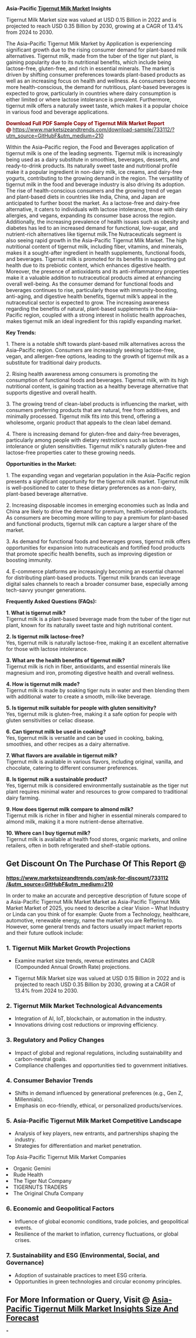 <p><strong>Asia-Pacific&nbsp;<a href=""https://www.marketsizeandtrends.com/download-sample/733112/&amp;utm_source=GitHubF&amp;utm_medium=210"">Tigernut Milk Market</a> Insights</strong></p><p>Tigernut Milk Market size was valued at USD 0.15 Billion in 2022 and is projected to reach USD 0.35 Billion by 2030, growing at a CAGR of 13.4% from 2024 to 2030.</p><p><p>The Asia–Pacific Tigernut Milk Market by Application is experiencing significant growth due to the rising consumer demand for plant-based milk alternatives. Tigernut milk, made from the tuber of the tiger nut plant, is gaining popularity due to its nutritional benefits, which include being lactose-free, gluten-free, and rich in essential minerals. The market is driven by shifting consumer preferences towards plant-based products as well as an increasing focus on health and wellness. As consumers become more health-conscious, the demand for nutritious, plant-based beverages is expected to grow, particularly in countries where dairy consumption is either limited or where lactose intolerance is prevalent. Furthermore, tigernut milk offers a naturally sweet taste, which makes it a popular choice in various food and beverage applications. <p><strong><span style="color: #800000;">Download Full PDF Sample Copy of Tigernut Milk Market Report @</span>&nbsp;</strong><a href="https://www.marketsizeandtrends.com/download-sample/733112/?utm_source=GitHubF&amp;utm_medium=210" target="_blank">https://www.marketsizeandtrends.com/download-sample/733112/?utm_source=GitHubF&amp;utm_medium=210</a></p></p><p>Within the Asia–Pacific region, the Food and Beverages application of tigernut milk is one of the leading segments. Tigernut milk is increasingly being used as a dairy substitute in smoothies, beverages, desserts, and ready-to-drink products. Its naturally sweet taste and nutritional profile make it a popular ingredient in non-dairy milk, ice creams, and dairy-free yogurts, contributing to the growing demand in the region. The versatility of tigernut milk in the food and beverage industry is also driving its adoption. The rise of health-conscious consumers and the growing trend of vegan and plant-based diets in countries like India, China, and Japan are anticipated to further boost the market. As a lactose-free and dairy-free alternative, it caters to individuals with lactose intolerance, those with dairy allergies, and vegans, expanding its consumer base across the region. Additionally, the increasing prevalence of health issues such as obesity and diabetes has led to an increased demand for functional, low-sugar, and nutrient-rich alternatives like tigernut milk.The Nutraceuticals segment is also seeing rapid growth in the Asia–Pacific Tigernut Milk Market. The high nutritional content of tigernut milk, including fiber, vitamins, and minerals, makes it a sought-after ingredient in health supplements, functional foods, and beverages. Tigernut milk is promoted for its benefits in supporting gut health due to its prebiotic content, which enhances digestive health. Moreover, the presence of antioxidants and its anti-inflammatory properties make it a valuable addition to nutraceutical products aimed at enhancing overall well-being. As the consumer demand for functional foods and beverages continues to rise, particularly those with immunity-boosting, anti-aging, and digestive health benefits, tigernut milk’s appeal in the nutraceutical sector is expected to grow. The increasing awareness regarding the benefits of natural, plant-based supplements in the Asia–Pacific region, coupled with a strong interest in holistic health approaches, makes tigernut milk an ideal ingredient for this rapidly expanding market. <p><strong>Key Trends:</strong></p><p>1. There is a notable shift towards plant-based milk alternatives across the Asia–Pacific region. Consumers are increasingly seeking lactose-free, vegan, and allergen-free options, leading to the growth of tigernut milk as a substitute for traditional dairy products.</p><p>2. Rising health awareness among consumers is promoting the consumption of functional foods and beverages. Tigernut milk, with its high nutritional content, is gaining traction as a healthy beverage alternative that supports digestive and overall health.</p><p>3. The growing trend of clean-label products is influencing the market, with consumers preferring products that are natural, free from additives, and minimally processed. Tigernut milk fits into this trend, offering a wholesome, organic product that appeals to the clean label demand.</p><p>4. There is increasing demand for gluten-free and dairy-free beverages, particularly among people with dietary restrictions such as lactose intolerance or gluten sensitivities. Tigernut milk's naturally gluten-free and lactose-free properties cater to these growing needs.</p><p><strong>Opportunities in the Market:</strong></p><p>1. The expanding vegan and vegetarian population in the Asia–Pacific region presents a significant opportunity for the tigernut milk market. Tigernut milk is well-positioned to cater to these dietary preferences as a non-dairy, plant-based beverage alternative.</p><p>2. Increasing disposable incomes in emerging economies such as India and China are likely to drive the demand for premium, health-oriented products. As consumers are becoming more willing to pay a premium for plant-based and functional products, tigernut milk can capture a larger share of the market.</p><p>3. As demand for functional foods and beverages grows, tigernut milk offers opportunities for expansion into nutraceuticals and fortified food products that promote specific health benefits, such as improving digestion or boosting immunity.</p><p>4. E-commerce platforms are increasingly becoming an essential channel for distributing plant-based products. Tigernut milk brands can leverage digital sales channels to reach a broader consumer base, especially among tech-savvy younger generations.</p><p><strong>Frequently Asked Questions (FAQs):</strong></p><p><strong>1. What is tigernut milk?</strong><br>Tigernut milk is a plant-based beverage made from the tuber of the tiger nut plant, known for its naturally sweet taste and high nutritional content.</p><p><strong>2. Is tigernut milk lactose-free?</strong><br>Yes, tigernut milk is naturally lactose-free, making it an excellent alternative for those with lactose intolerance.</p><p><strong>3. What are the health benefits of tigernut milk?</strong><br>Tigernut milk is rich in fiber, antioxidants, and essential minerals like magnesium and iron, promoting digestive health and overall wellness.</p><p><strong>4. How is tigernut milk made?</strong><br>Tigernut milk is made by soaking tiger nuts in water and then blending them with additional water to create a smooth, milk-like beverage.</p><p><strong>5. Is tigernut milk suitable for people with gluten sensitivity?</strong><br>Yes, tigernut milk is gluten-free, making it a safe option for people with gluten sensitivities or celiac disease.</p><p><strong>6. Can tigernut milk be used in cooking?</strong><br>Yes, tigernut milk is versatile and can be used in cooking, baking, smoothies, and other recipes as a dairy alternative.</p><p><strong>7. What flavors are available in tigernut milk?</strong><br>Tigernut milk is available in various flavors, including original, vanilla, and chocolate, catering to different consumer preferences.</p><p><strong>8. Is tigernut milk a sustainable product?</strong><br>Yes, tigernut milk is considered environmentally sustainable as the tiger nut plant requires minimal water and resources to grow compared to traditional dairy farming.</p><p><strong>9. How does tigernut milk compare to almond milk?</strong><br>Tigernut milk is richer in fiber and higher in essential minerals compared to almond milk, making it a more nutrient-dense alternative.</p><p><strong>10. Where can I buy tigernut milk?</strong><br>Tigernut milk is available at health food stores, organic markets, and online retailers, often in both refrigerated and shelf-stable options.</p></p><h2><strong>Get Discount On The Purchase Of This Report @&nbsp;</strong></h2><p><strong><a href=""https://www.marketsizeandtrends.com/ask-for-discount/733112/&amp;utm_source=GitHubF&amp;utm_medium=210"" target=""_blank"">https://www.marketsizeandtrends.com/ask-for-discount/733112<br />/&amp;utm_source=GitHubF&amp;utm_medium=210</a></strong></p><p>In order to make an accurate and perceptive description of future scope of a Asia-Pacific&nbsp;Tigernut Milk Market Market as Asia-Pacific&nbsp;Tigernut Milk Market Market of 2025, you need to describe a clear Vision &ndash; What Industry or Linda can you think of for example: Quote from a Technology, healthcare, automotive, renewable energy, name the market you are Reffering to. However, some general trends and factors usually impact market reports and their future outlook include:</p><h3>1.&nbsp;<strong>Tigernut Milk Market Growth Projections</strong></h3><ul><li>Examine market size trends, revenue estimates and CAGR (Compounded Annual Growth Rate) projections.</li><li><p>Tigernut Milk Market size was valued at USD 0.15 Billion in 2022 and is projected to reach USD 0.35 Billion by 2030, growing at a CAGR of 13.4% from 2024 to 2030.</p></li></ul><h3>2.&nbsp;<strong>Tigernut Milk Market Technological Advancements</strong></h3><ul><li>Integration of AI, IoT, blockchain, or automation in the industry.</li><li>Innovations driving cost reductions or improving efficiency.</li></ul><h3>3.&nbsp;<strong>Regulatory and Policy Changes</strong></h3><ul><li>Impact of global and regional regulations, including sustainability and carbon-neutral goals.</li><li>Compliance challenges and opportunities tied to government initiatives.</li></ul><h3>4.&nbsp;<strong>Consumer Behavior Trends</strong></h3><ul><li>Shifts in demand influenced by generational preferences (e.g., Gen Z, Millennials).</li><li>Emphasis on eco-friendly, ethical, or personalized products/services.</li></ul><h3>5.&nbsp;<strong>Asia-Pacific Tigernut Milk Market Competitive Landscape</strong></h3><ul><li>Analysis of key players, new entrants, and partnerships shaping the industry.</li><li>Strategies for differentiation and market penetration.</li></ul><p data-pm-slice=""1 1 []"">Top Asia-Pacific Tigernut Milk Market Companies</p><div data-test-id=""""><p><li>Organic Gemini</li><li> Rude Health</li><li> The Tiger Nut Company</li><li> TIGERNUTS TRADERS</li><li> The Original Chufa Company</li></p></div><h3>6.&nbsp;<strong>Economic and Geopolitical Factors</strong></h3><ul><li>Influence of global economic conditions, trade policies, and geopolitical events.</li><li>Resilience of the market to inflation, currency fluctuations, or global crises.</li></ul><h3>7.&nbsp;<strong>Sustainability and ESG (Environmental, Social, and Governance)</strong></h3><ul><li>Adoption of sustainable practices to meet ESG criteria.</li><li>Opportunities in green technologies and circular economy principles.</li></ul><h2><strong>For More Information or Query, Visit @&nbsp;</strong><a href=""https://www.verifiedmarketreports.com/product/tigernut-milk-market/"" target=""_blank"">Asia-Pacific Tigernut Milk Market Insights Size And Forecast</a></h2>"
